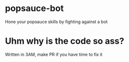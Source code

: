 # popsauce-bot
Hone your popsauce skills by fighting against a bot

# Uhm why is the code so ass?
Written in 3AM, make PR if you have time to fix it